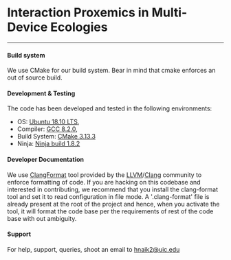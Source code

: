 # Interaction Proxemics in Multi-Device Ecologies

---
#### Build system

We use CMake for our build system. Bear in mind that cmake enforces an
out of source build.

#### Development & Testing

The code has been developed and tested in the following environments:

- OS: [Ubuntu 18.10 LTS](http://releases.ubuntu.com/18.10/),
- Compiler: [GCC 8.2.0](https://gcc.gnu.org/gcc-8/),
- Build System:
  [CMake 3.13.3](https://cmake.org/download/#latest)
- Ninja: [Ninja build 1.8.2](https://ninja-build.org/)

#### Developer Documentation

We use [ClangFormat](https://clang.llvm.org/docs/ClangFormat.html)
tool provided by
the [LLVM](http://llvm.org/)/[Clang](https://clang.llvm.org/)
community to enforce formatting of code. If you are hacking on this
codebase and interested in contributing, we recommend that you install
the clang-format tool and set it to read configuration in file mode. A
'.clang-format' file is already present at the root of the project and
hence, when you activate the tool, it will format the code base per
the requirements of rest of the code base with out ambiguity.

#### Support

For help, support, queries, shoot an email to <hnaik2@uic.edu>
